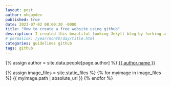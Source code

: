 ```yaml
---
layout: post
author: nhquydev
published: true
date: 2023-07-02 08:00:20 -0000
title: "How to create a free website using github"
description: I created this beautiful looking Jekyll blog by forking a repository. You can also fork it to make it yours. Jekyll is a simple blog generator. The community is growing and the number of plugins is also growing. I have moved all my blogs to Jekyll!
# permalink: /year/month/day/title.html
categories: guidelines github
tags: github
---
```


{% assign author = site.data.people[page.author] %}
<a rel="author"
  href="https://twitter.com/{{ author.twitter }}"
  title="{{ author.name }}">
{{ author.name }}
</a>

{% assign image_files = site.static_files %}
{% for myimage in image_files %}
{{ myimage.path | absolute_url }}
{% endfor %}
